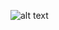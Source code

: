 ![alt text](https://github.com/azywong/phase_0_unit_3/tree/master/week_8_and_9/5_SQL/your_own_db/schema.png)